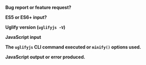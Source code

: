 **Bug report or feature request?** 

<!-- Note: sub-optimal but correct code is not a bug -->

**ES5 or ES6+ input?** 

<!-- Note: for ES6 see: https://github.com/mishoo/UglifyJS2/tree/harmony#harmony -->

**Uglify version (`uglifyjs -V`)**

**JavaScript input**

<!--
    A complete parsable JS program exhibiting the issue with
    UglifyJS alone - without third party tools or libraries.
    Ideally the input should be as small as possible.
    Post a link to a gist if necessary.
-->

**The `uglifyjs` CLI command executed or `minify()` options used.**

**JavaScript output or error produced.**

<!--
    Note: `uglify-js` only supports ES5. 
    Those wishing to minify ES6 should use `uglify-es`.
-->
